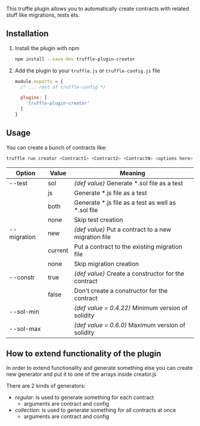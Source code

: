 This truffle plugin allows you to automatically create contracts with related stuff like migrations, tests ets.

## Installation
1. Install the plugin with npm
    ```sh
    npm install --save-dev truffle-plugin-creator
    ```

2. Add the plugin to your `truffle.js` or `truffle-config.js` file
    ```js
    module.exports = {
      /* ... rest of truffle-config */

      plugins: [
        'truffle-plugin-creator'
      ]
    }
    ```

## Usage
You can create a bunch of contracts like:
```sh
truffle run creator <Contract1> <Contract2> <ContractN> <options here>
```

| Option | Value | Meaning |
|---------|---------| ---------|
| --test | sol | _(def value)_ Generate *.sol file as a test |
|  | js | Generate *.js file as a test |
|  | both | Generate *.js file as a test as well as *.sol file |
|  | none | Skip test creation |
| --migration | new | _(def value)_ Put a contract to a new migration file |
|  | current | Put a contract to the existing migration file |
|  | none | Skip migration creation |
| --constr | true | _(def value)_ Create a constructor for the contract |
|  | false | Don't create a constructor for the contract |
| --sol-min | <version> | _(def value = 0.4.22)_ Minimum version of solidity |
| --sol-max | <version> | _(def value = 0.6.0)_ Maximum version of solidity |

## How to extend functionality of the plugin
In order to extend functionality and generate something else you can create new generator and put it to one of the arrays inside creator.js

There are 2 kinds of generators:

- *regular:* is used to generate something for each contract
  - arguments are contract and config
- *collection:* is used to generate something for all contracts at once
  - arguments are contract and config
